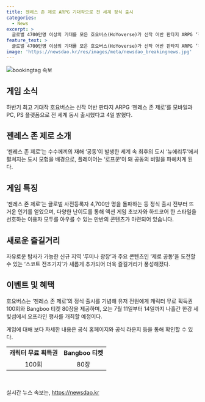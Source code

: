 ```yaml
---
title: 젠레스 존 제로 ARPG 기대작으로 전 세계 정식 출시
categories:
  - News
excerpt: >
  글로벌 4700만명 이상의 기대를 모은 호요버스(HoYoverse)가 신작 어반 판타지 ARPG ‘젠레스 존 제로’를 모바일과 PC, PS 플랫폼으로 동시 출시했다. 이 모험은 최후의 도시 ‘뉴에리두’에서 펼쳐지며, 플레이어는 ‘로프꾼’으로 공동의 비밀을 파헤치게 된다. 미리 등록된 4700만명의 기대에 부응해 새로운 지역과 콘텐츠가 추가되었고, 정식 출시를 기념해 특별 혜택도 제공 중이다. 한강 세빛섬에서 개최될 오프라인 행사도 기대된다. (150자)
feature_text: >
  글로벌 4700만명 이상의 기대를 모은 호요버스(HoYoverse)가 신작 어반 판타지 ARPG ‘젠레스 존 제로’를 모바일과 PC, PS 플랫폼으로 동시 출시했다. 이 모험은 최후의 도시 ‘뉴에리두’에서 펼쳐지며, 플레이어는 ‘로프꾼’으로 공동의 비밀을 파헤치게 된다. 미리 등록된 4700만명의 기대에 부응해 새로운 지역과 콘텐츠가 추가되었고, 정식 출시를 기념해 특별 혜택도 제공 중이다. 한강 세빛섬에서 개최될 오프라인 행사도 기대된다. (150자)
image: 'https://newsdao.kr/res/images/meta/newsdao_breakingnews.jpg'
---
```


<p><img src="https://newsdao.kr/res/images/meta/newsdao_breakingnews.jpg" alt="bookingtag 속보" /></p>

<h2 data-ke-size="size26">게임 소식</h2>

<p data-ke-size="size16">하반기 최고 기대작 호요버스는 신작 어반 판타지 ARPG ‘젠레스 존 제로’를 모바일과 PC, PS 플랫폼으로 전 세계 동시 출시했다고 4일 밝혔다.</p>

<h2 data-ke-size="size23">젠레스 존 제로 소개</h2>

<p data-ke-size="size16">‘젠레스 존 제로’는 수수께끼의 재해 ‘공동’이 발생한 세계 속 최후의 도시 ‘뉴에리두’에서 펼쳐지는 도시 모험을 배경으로, 플레이어는 ‘로프꾼’이 돼 공동의 비밀을 파헤치게 된다.</p>

<h2 data-ke-size="size23">게임 특징</h2>

<p data-ke-size="size16">‘젠레스 존 제로’는 글로벌 사전등록자 4,700만 명을 돌파하는 등 정식 출시 전부터 뜨거운 인기를 얻었으며, 다양한 난이도를 통해 액션 게임 초보자와 하드코어 한 스타일을 선호하는 이용자 모두를 아우를 수 있는 만반의 콘텐츠가 마련되어 있습니다.</p>

<h2 data-ke-size="size23">새로운 즐길거리</h2>

<p data-ke-size="size16">자유로운 탐사가 가능한 신규 지역 ‘루미나 광장’과 주요 콘텐츠인 ‘제로 공동’을 도전할 수 있는 ‘스코트 전초기지’가 새롭게 추가되어 더욱 즐길거리가 풍성해졌다.</p>

<h2 data-ke-size="size23">이벤트 및 혜택</h2>

<p data-ke-size="size16">호요버스는 ‘젠레스 존 제로’의 정식 출시를 기념해 유저 전원에게 캐릭터 무료 획득권 100회와 Bangboo 티켓 80장을 제공하며, 오는 7월 11일부터 14일까지 나흘간 한강 세빛섬에서 오프라인 행사를 개최할 예정이다.</p>

<p data-ke-size="size16">게임에 대해 보다 자세한 내용은 공식 홈페이지와 공식 라운지 등을 통해 확인할 수 있다.</p>

<table>
  <tr>
    <td style="text-align: center; height: 17px;"><b>캐릭터 무료 획득권</b></td>
    <td style="text-align: center; height: 17px;"><b>Bangboo 티켓</b></td>
  </tr>
  <tr>
    <td style="text-align: center; height: 17px;">100회</td>
    <td style="text-align: center; height: 17px;">80장</td>
  </tr>
</table>

<p data-ke-size="size16">&nbsp;</p>
실시간 뉴스 속보는, <a href="https://newsdao.kr" rel="dofollow">https://newsdao.kr</a>


